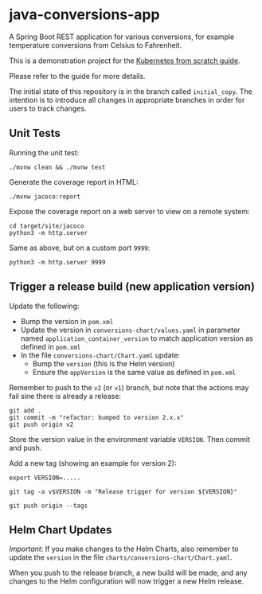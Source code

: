 # java-conversions-app

A Spring Boot REST application for various conversions, for example temperature conversions from Celsius to Fahrenheit.

This is a demonstration project for the [Kubernetes from scratch guide](https://github.com/nicc777/kubernetes-from-scratch).

Please refer to the guide for more details.

The initial state of this repository is in the branch called `initial_copy`. The intention is to introduce all changes in appropriate branches in order for users to track changes.

## Unit Tests

Running the unit test:

```shell
./mvnw clean && ./mvnw test
```

Generate the coverage report in HTML:

```shell
./mvnw jacoco:report
```

Expose the coverage report on a web server to view on a remote system:

```shell
cd target/site/jacoco
python3 -m http.server
```

Same as above, but on a custom port `9999`:

```shell
python3 -m http.server 9999
```

## Trigger a release build (new application version)

Update the following:

* Bump the version in `pom.xml`
* Update the version in `conversions-chart/values.yaml` in parameter named `application_container_version` to match application version as defined in `pom.xml`
* In the file `conversions-chart/Chart.yaml` update:
  * Bump the `version` (this is the Helm version)
  * Ensure the `appVersion` is the same value as defined in `pom.xml`

Remember to push to the `v2` (or `v1`) branch, but note that the actions may fail sine there is already a release:

```shell
git add .
git commit -m "refactor: bumped to version 2.x.x"
git push origin v2
```

Store the version value in the environment variable `VERSION`. Then commit and push.

Add a new tag (showing an example for version 2):

```shell
export VERSION=.....

git tag -a v$VERSION -m "Release trigger for version ${VERSION}"

git push origin --tags
```


## Helm Chart Updates

_*Important*_: If you make changes to the Helm Charts, also remember to update the `version` in the file `charts/conversions-chart/Chart.yaml`.

When you push to the release branch, a new build will be made, and any changes to the Helm configuration will now trigger a new Helm release.
